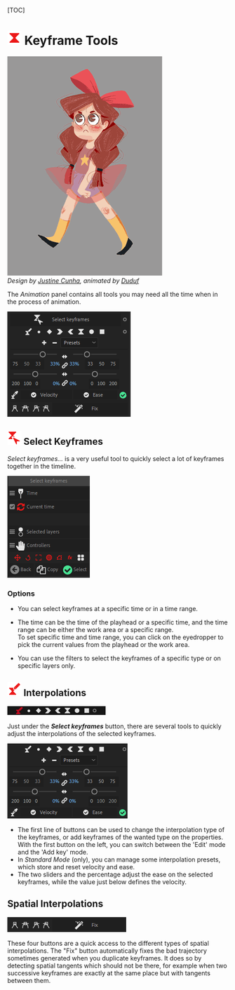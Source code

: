[TOC]

# ![Keyframe Icon](img/duik-icons/animation/w32_kbez_r.png) Keyframe Tools

![](img/examples/Angry-Girl_walk.gif)  
*Design by [Justine Cunha](https://www.artstation.com/jusdraw), animated by [Duduf](http://duduf.com)*

The *Animation* panel contains all tools you may need all the time when in the process of animation.
 
![Keyframe panel](img/duik-screenshots/S-Animation/S-Animation-Keyframes/Keyframe-panel.PNG) 

## ![SelectKeyframe Icon](img/duik-icons/keyframe-icon-r.png) Select Keyframes

*Select keyframes...* is a very useful tool to quickly select a lot of keyframes together in the timeline.

![SelectKeyframes panel](img/duik-screenshots/S-Animation/S-Animation-Keyframes/SelectKeyframes-panels.png)  

### Options

- You can select keyframes at a specific time or in a time range.

- The time can be the time of the playhead or a specific time, and the time range can be either the work area or a specific range.  
To set specific time and time range, you can click on the eyedropper to pick the current values from the playhead or the work area.

- You can use the filters to select the keyframes of a specific type or on specific layers only.

## ![Interpolation Icon](img/duik-icons/interpolation-icon-r.png) Interpolations

![keyframes anim](img/duik-screenshots/S-Animation/S-Animation-Keyframes/keyframes-anim.gif)

Just under the ***Select keyframes*** button, there are several tools to quickly adjust the interpolations of the selected keyframes.

![Interpolations panel](img/duik-screenshots/S-Animation/S-Animation-Keyframes/KeyframeInterpolation.PNG) 

- The first line of buttons can be used to change the interpolation type of the keyframes, or add keyframes of the wanted type on the properties. With the first button on the left, you can switch between the 'Edit' mode and the 'Add key' mode.
- In *Standard Mode* (only), you can manage some interpolation presets, which store and reset velocity and ease.
- The two sliders and the percentage adjust the ease on the selected keyframes, while the value just below defines the velocity.


## Spatial Interpolations

![](img/duik-screenshots/S-Animation/S-Animation-Keyframes/spatial-interpolations.png)

These four buttons are a quick access to the different types of spatial interpolations. The "Fix" button automatically fixes the bad trajectory sometimes generated when you duplicate keyframes. It does so by detecting spatial tangents which should not be there, for example when two successive keyframes are exactly at the same place but with tangents between them.